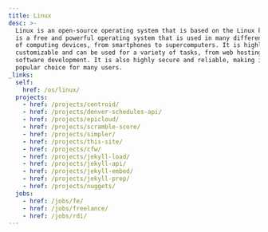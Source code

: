 ```yaml
---
title: Linux
desc: >-
  Linux is an open-source operating system that is based on the Linux kernel. It
  is a free and powerful operating system that is used in many different types
  of computing devices, from smartphones to supercomputers. It is highly
  customizable and can be used for a variety of tasks, from web hosting to
  software development. It is also highly secure and reliable, making it a
  popular choice for many users.
_links:
  self:
    href: /os/linux/
  projects:
    - href: /projects/centroid/
    - href: /projects/denver-schedules-api/
    - href: /projects/epicloud/
    - href: /projects/scramble-score/
    - href: /projects/simpler/
    - href: /projects/this-site/
    - href: /projects/cfw/
    - href: /projects/jekyll-load/
    - href: /projects/jekyll-api/
    - href: /projects/jekyll-embed/
    - href: /projects/jekyll-prep/
    - href: /projects/nuggets/
  jobs:
    - href: /jobs/fe/
    - href: /jobs/freelance/
    - href: /jobs/rdi/
---
```

